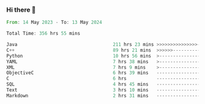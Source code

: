 ### Hi there 👋

<!--
**luoxuanzao/luoxuanzao** is a ✨ _special_ ✨ repository because its `README.md` (this file) appears on your GitHub profile.

Here are some ideas to get you started:

- 🔭 I’m currently working on ...
- 🌱 I’m currently learning ...
- 👯 I’m looking to collaborate on ...
- 🤔 I’m looking for help with ...
- 💬 Ask me about ...
- 📫 How to reach me: ...
- 😄 Pronouns: ...
- ⚡ Fun fact: ...
-->

<!--START_SECTION:waka-->

```rust
From: 14 May 2023 - To: 13 May 2024

Total Time: 356 hrs 55 mins

Java                                   211 hrs 23 mins >>>>>>>>>>>>>>>----------   59.03 %
C++                                    89 hrs 21 mins  >>>>>>-------------------   24.95 %
Python                                 10 hrs 56 mins  >------------------------   03.06 %
YAML                                   7 hrs 38 mins   >------------------------   02.14 %
XML                                    7 hrs 9 mins    >------------------------   02.00 %
ObjectiveC                             6 hrs 39 mins   -------------------------   01.86 %
C                                      6 hrs           -------------------------   01.68 %
SQL                                    4 hrs 45 mins   -------------------------   01.33 %
Text                                   3 hrs 10 mins   -------------------------   00.89 %
Markdown                               2 hrs 31 mins   -------------------------   00.71 %
```

<!--END_SECTION:waka-->